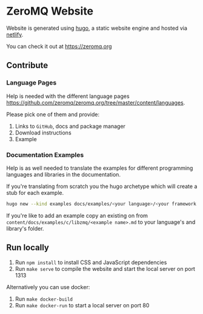 # ZeroMQ Website

Website is generated using [hugo](https://gohugo.io/), a static website engine
and hosted via [netlify](https://www.netlify.com/).

You can check it out at https://zeromq.org

## Contribute

### Language Pages

Help is needed with the different language pages
https://github.com/zeromq/zeromq.org/tree/master/content/languages.

Please pick one of them and provide:

1. Links to `GitHub`, docs and package manager
2. Download instructions
3. Example

### Documentation Examples

Help is as well needed to translate the examples for different programming
languages and libraries in the documentation.

If you're translating from scratch you the hugo archetype which will create a
stub for each example.

```sh
hugo new --kind examples docs/examples/<your language>/<your framework name>
```

If you're like to add an example copy an existing on from
`content/docs/examples/c/libzmq/<example name>.md` to your language's and
library's folder.

## Run locally

1. Run `npm install` to install CSS and JavaScript dependencies
2. Run `make serve` to compile the website and start the local server on port 1313

Alternatively you can use docker:

1. Run `make docker-build`
2. Run `make docker-run` to start a local server on port 80
